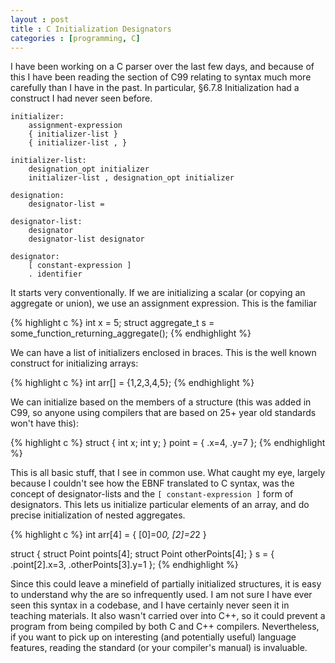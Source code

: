 ```yaml
---
layout : post
title : C Initialization Designators
categories : [programming, C]
---
```


I have been working on a C parser over the last few days, and because of this I
have been reading the section of C99 relating to syntax much more carefully than
I have in the past. In particular, §6.7.8 Initialization had a construct I had
never seen before.

    initializer:
        assignment-expression
        { initializer-list }
        { initializer-list , }
	
    initializer-list:
        designation_opt initializer
        initializer-list , designation_opt initializer
    
    designation:
        designator-list =
    
    designator-list:
        designator
        designator-list designator
    
    designator:
        [ constant-expression ]
        . identifier

It starts very conventionally. If we are initializing a scalar (or copying an
aggregate or union), we use an assignment expression. This is the familiar

{% highlight c %}
int x = 5;
struct aggregate_t s = some_function_returning_aggregate();
{% endhighlight %}

We can have a list of initializers enclosed in braces. This is the well known
construct for initializing arrays:

{% highlight c %}
int arr[] = {1,2,3,4,5};
{% endhighlight %}

We can initialize based on the members of a structure (this was added in C99, so
anyone using compilers that are based on 25+ year old standards won't have this):

{% highlight c %}
struct {
    int x;
    int y;
} point = { .x=4, .y=7 };
{% endhighlight %}

This is all basic stuff, that I see in common use. What caught my eye, largely
because I couldn't see how the EBNF translated to C syntax, was the concept of
designator-lists and the `[ constant-expression ]` form of designators. This
lets us initialize particular elements of an array, and do precise initialization
of nested aggregates.

{% highlight c %}
int arr[4] = { [0]=0*0, [2]=2*2 }

struct {
    struct Point points[4];
    struct Point otherPoints[4];
} s = { .point[2].x=3, .otherPoints[3].y=1 };
{% endhighlight %}

Since this could leave a minefield of partially initialized structures, it is
easy to understand why the are so infrequently used. I am not sure I have ever
seen this syntax in a codebase, and I have certainly never seen it in teaching
materials. It also wasn't carried over into C++, so it could prevent a program
from being compiled by both C and C++ compilers. Nevertheless, if you want to
pick up on interesting (and potentially useful) language features, reading the
standard (or your compiler's manual) is invaluable.